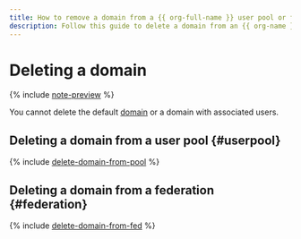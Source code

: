 ```yaml
---
title: How to remove a domain from a {{ org-full-name }} user pool or federation
description: Follow this guide to delete a domain from an {{ org-name }} user pool or federation.
---
```


# Deleting a domain


{% include [note-preview](../../../_includes/note-preview.md) %}

You cannot delete the default [domain](../../concepts/domains.md) or a domain with associated users.

## Deleting a domain from a user pool {#userpool}

{% include [delete-domain-from-pool](../../../_includes/organization/delete-domain-from-pool.md) %}

## Deleting a domain from a federation {#federation}

{% include [delete-domain-from-fed](../../../_includes/organization/delete-domain-from-fed.md) %}